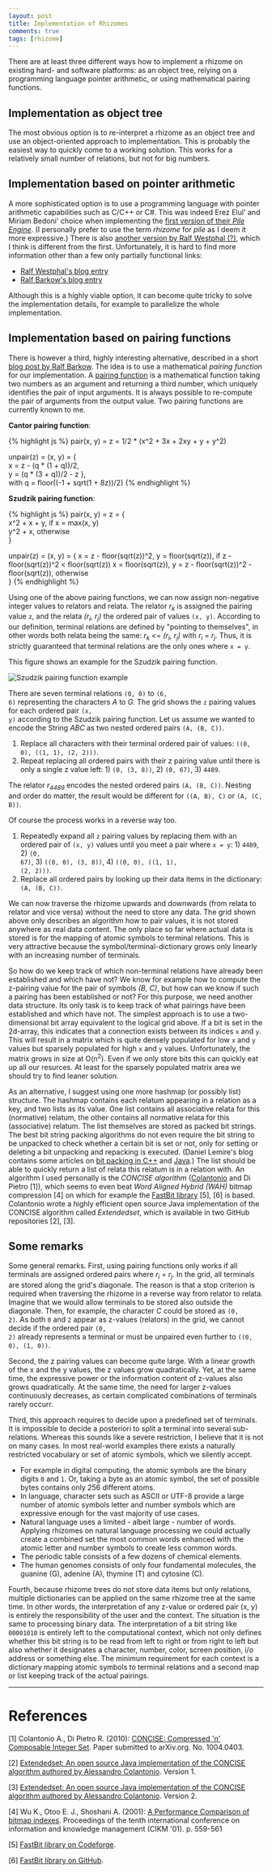 ```yaml
---
layout: post
title: Implementation of Rhizomes
comments: true
tags: [rhizome]
---
```

There are at least three different ways how to implement a rhizome on existing hard- and software platforms: as an object tree, relying on a programming language pointer arithmetic, or using mathematical pairing functions.<!--more-->

## Implementation as object tree

The most obvious option is to re-interpret a rhizome as an object tree and use an object-oriented approach to implementation. This is probably the easiest way to quickly come to a working solution. This works for a relatively small number of relations, but not for big numbers.

## Implementation based on pointer arithmetic

A more sophisticated option is to use a programming language with pointer arithmetic capabilities such as C/C++ or C#. This was indeed Erez Elul' and Miriam Bedoni' choice when implementing the [first version of their _Pile Engine_](http://sourceforge.net/projects/pileworks/). (I personally prefer to use the term _rhizome_ for _pile_ as I deem it more expressive.) There is also [another version by Ralf Westphal (?)](https://code.google.com/p/pile/), which I think is different from the first. Unfortunately, it is hard to find more information other than a few only partially functional links:

* [Ralf Westphal's blog entry](http://weblogs.asp.net/ralfw/441384)
* [Ralf Barkow's blog entry](http://ralfbarkow.wordpress.com/2006/04/23/what-is-a-pile_object/)

Although this is a highly viable option, it can become quite tricky to solve the implementation details, for example to parallelize the whole implementation.

## Implementation based on pairing functions

There is however a third, highly interesting alternative, described in a short [blog post by Ralf Barkow](http://ralfbarkow.wordpress.com/2006/06/21/the-cauchycantor-diagonal-method/). The idea is to use a mathematical _pairing function_ for our implementation. A [pairing function](http://en.wikipedia.org/wiki/Pairing_function) is a mathematical function taking two numbers as an argument and returning a third number, which uniquely identifies the pair of input arguments. It is always possible to re-compute the pair of arguments from the output value. Two pairing functions are currently known to me.

__Cantor pairing function__:

{% highlight js %}
pair(x, y) = z = 1/2 * (x^2 + 3x + 2xy + y + y^2)

unpair(z) = (x, y) = {  
    x = z - (q * (1 + q))/2,  
    y = (q * (3 + q))/2 - z },  
    with q = floor((-1 + sqrt(1 + 8z))/2)
{% endhighlight %}

__Szudzik pairing function__:

{% highlight js %}
pair(x, y) = z = {  
    x^2 + x + y, if x = max(x, y)  
    y^2 + x, otherwise  
}

unpair(z) = (x, y) = {
    x = z - floor(sqrt(z))^2, y = floor(sqrt(z)), if z - floor(sqrt(z))^2 < floor(sqrt(z))
    x = floor(sqrt(z)), y = z - floor(sqrt(z))^2 - floor(sqrt(z)), otherwise  
}
{% endhighlight %}

Using one of the above pairing functions, we can now assign non-negative integer values to relators and relata. The relator _r<sub>k</sub>_ is assigned the pairing value <code>z</code>, and the relata _(r<sub>i</sub>, r<sub>j</sub>)_ the ordered pair of values <code>(x, y)</code>. According to our definition, terminal relations are defined by "pointing to themselves", in other words both relata being the same: _r<sub>k</sub> <= (r<sub>i</sub>, r<sub>j</sub>)_ with _r<sub>i</sub> = r<sub>j</sub>_. Thus, it is strictly guaranteed that terminal relations are the only ones where <code>x = y</code>.

This figure shows an example for the Szudzik pairing function. 

![Szudzik pairing function example](/public/img/szudzik-pairing-func.jpg "Szudzik pairing function example")

There are seven terminal relations <code>(0, 0)</code> to <code>(6, 6)</code> representing the characters _A_ to _G_. The grid shows the <code>z</code> pairing values for each ordered pair <code>(x, y)</code> according to the Szudzik pairing function. Let us assume we wanted to encode the String _ABC_ as two nested ordered pairs <code>(A, (B, C))</code>.

1. Replace all characters with their terminal ordered pair of values: <code>((0, 0), ((1, 1), (2, 2)))</code>.
2. Repeat replacing all ordered pairs with their z pairing value until there is only a single z value left: 1) <code>(0, (3, 8))</code>, 2) <code>(0, 67)</code>, 3) <code>4489</code>.

The relator _r<sub>4489</sub>_ encodes the nested ordered pairs <code>(A, (B, C))</code>. Nesting and order do matter, the result would be different for <code>((A, B), C)</code> or <code>(A, (C, B))</code>.

Of course the process works in a reverse way too.

1. Repeatedly expand all <code>z</code> pairing values by replacing them with an ordered pair of <code>(x, y)</code> values until you meet a pair where <code>x = y</code>: 1) <code>4489</code>, 2) <code>(0, 67)</code>, 3) <code>((0, 0), (3, 8))</code>, 4) <code>((0, 0), ((1, 1), (2, 2)))</code>.
2. Replace all ordered pairs by looking up their data items in the dictionary: <code>(A, (B, C))</code>.

We can now traverse the rhizome upwards and downwards (from relata to relator and vice versa) without the need to store any data. The grid shown above only describes an algorithm how to pair values, it is not stored anywhere as real data content. The only place so far where actual data is stored is for the mapping of atomic symbols to terminal relations. This is very attractive because the symbol/terminal-dictionary grows only linearly with an increasing number of terminals.

So how do we keep track of which non-terminal relations have already been established and which have not? We know for example how to compute the z-pairing value for the pair of symbols _(B, C)_, but how can we know if such a pairing has been established or not? For this purpose, we need another data structure. Its only task is to keep track of what pairings have been established and which have not. The simplest approach is to use a two-dimensional bit array equivalent to the logical grid above. If a bit is set in the 2d-array, this indicates that a connection exists between its indices <code>x</code> and <code>y</code>. This will result in a matrix which is quite densely populated for low <code>x</code> and <code>y</code> values but sparsely populated for high <code>x</code> and <code>y</code> values. Unfortunately, the matrix grows in size at O(n<sup>2</sup>). Even if we only store bits this can quickly eat up all our resurces. At least for the sparsely populated matrix area we should try to find leaner solution.

As an alternative, I suggest using one more hashmap (or possibly list) structure. The hashmap contains each relatum appearing in a relation as a key, and two lists as its value. One list contains all associative relata for this (normative) relatum, the other contains all normative relata for this (associative) relatum. The list themselves are stored as packed bit strings. The best bit string packing algorithms do not even require the bit string to be unpacked to check whether a certain bit is set or not, only for setting or deleting a bit unpacking and repacking is executed. (Daniel Lemire's blog contains some articles on [bit packing in C++](http://lemire.me/blog/archives/2012/03/06/how-fast-is-bit-packing/) and [Java](http://lemire.me/blog/archives/2013/07/08/fast-integer-compression-in-java/).) The list should be able to quickly return a list of relata this relatum is in a relation with. An algorithm I used personally is the _CONCISE algorithm_ ([Colantonio](http://ricerca.mat.uniroma3.it/users/colanton/publications.html) and Di Pietro [1]), which seems to even beat _Word Aligned Hybrid (WAH)_ bitmap compression [4] on which for example the [FastBit library](https://sdm.lbl.gov/fastbit/) [5], [6] is based. Colantonio wrote a highly efficient open source Java implementation of the CONCISE algorithm called _Extendedset_, which is available in two GitHub repositories [2], [3].

## Some remarks

Some general remarks. First, using pairing functions only works if all terminals are assigned ordered pairs where _r<sub>i</sub> = r<sub>j</sub>_. In the grid, all terminals are stored along the grid's diagonale. The reason is that a stop criterion is required when traversing the rhizome in a reverse way from relator to relata. Imagine that we would allow terminals to be stored also outside the diagonale. Then, for example, the character _C_ could be stored as <code>(0, 2)</code>. As both <code>0</code> and <code>2</code> appear as z-values (relators) in the grid, we cannot decide if the ordered pair <code>(0, 2)</code> already represents a terminal or must be unpaired even further to <code>((0, 0), (1, 0))</code>.

Second, the z pairing values can become quite large. With a linear growth of the x and the y values, the z values grow quadratically. Yet, at the same time, the expressive power or the information content of z-values also grows quadratically. At the same time, the need for larger z-values continuously decreases, as certain complicated combinations of terminals rarely occurr.

Third, this approach requires to decide upon a predefined set of terminals. It is impossible to decide a posteriori to split a terminal into several sub-relations. Whereas this sounds like a severe restriction, I believe that it is not on many cases. In most real-world examples there exists a naturally restricted vocabulary or set of atomic symbols, which we silently accept.

* For example in digital computing, the atomic symbols are the binary digits <code>0</code> and <code>1</code>. Or, taking a byte as an atomic symbol, the set of possible bytes contains only 256 different atoms.
* In language, character sets such as ASCII or UTF-8 provide a large number of atomic symbols letter and number symbols which are expressive enough for the vast majority of use cases.
* Natural language uses a limited - albeit large - number of words. Applying rhizomes on natural language processing we could actually create a combined set the most common words enhanced with the atomic letter and number symbols to create less common words.
* The periodic table consists of a few dozens of chemical elements.
* The human genomes consists of only four fundamental molecules, the guanine (G), adenine (A), thymine (T) and cytosine (C).

Fourth, because rhizome trees do not store data items but only relations, multiple dictionaries can be applied on the same rhizome tree at the same time. In other words, the interpretation of any z-value or ordered pair (x, y) is entirely the responsibility of the user and the context. The situation is the same to processing binary data. The interpretation of a bit string like <code>00001010</code> is entirely left to the computational context, which not only defines whether this bit string is to be read from left to right or from right to left but also whether it designates a character, number, color, screen position, i/o address or something else. The minimum requirement for each context is a dictionary mapping atomic symbols to terminal relations and a second map or list keeping track of the actual pairings.

----

# References

[1] Colantonio A., Di Pietro R. (2010): [CONCISE: Compressed 'n' Composable Integer Set](http://arxiv.org/abs/1004.0403). Paper submitted to arXiv.org. No. 1004.0403.

[2] [Extendedset: An open source Java implementation of the CONCISE algorithm authored by Alessandro Colantonio](https://github.com/tuplejump/extendedset/). Version 1.
 
[3] [Extendedset: An open source Java implementation of the CONCISE algorithm authored by Alessandro Colantonio](https://github.com/metamx/extendedset). Version 2.

[4] Wu K., Otoo E. J., Shoshani A. (2001): [A Performance Comparison of bitmap indexes](https://sdm.lbl.gov/~kewu/ps/LBNL-48975.pdf). Proceedings of the tenth international conference on information and knowledge management (CIKM '01). p. 559-561

[5] [FastBit library on Codeforge](https://codeforge.lbl.gov/projects/fastbit/).

[6] [FastBit library on GitHub](https://github.com/gingi/fastbit).